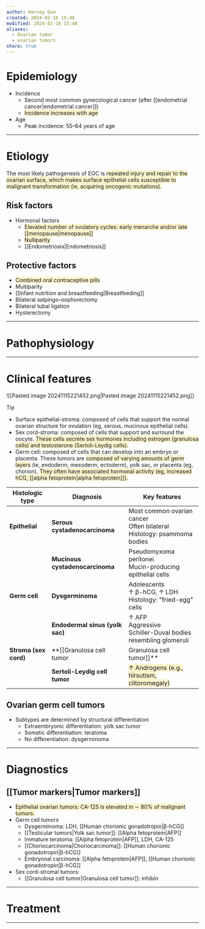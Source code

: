 ```yaml
---
author: Harvey Guo
created: 2024-02-16 15:48
modified: 2024-02-16 15:48
aliases:
  - Ovarian tumor
  - ovarian tumors
share: true
---
```

# Epidemiology
- Incidence 
	- Second most common gynecological cancer (after [[endometrial cancer|endometrial cancer]])
	- <span style="background:rgba(240, 200, 0, 0.2)">Incidence increases with age</span>
- Age
	- Peak incidence: 55–64 years of age

---
# Etiology
The most likely pathogenesis of EOC is <span style="background:rgba(240, 200, 0, 0.2)">repeated injury and repair to the ovarian surface, which makes surface epithelial cells susceptible to malignant transformation (ie, acquiring oncogenic mutations).</span>
## Risk factors
- Hormonal factors
	- <span style="background:rgba(240, 200, 0, 0.2)">Elevated number of ovulatory cycles: early menarche and/or late [[menopause|menopause]]</span>
	- <span style="background:rgba(240, 200, 0, 0.2)">Nulliparity</span>
	- [[Endometriosis|Endometriosis]]
## Protective factors
- <span style="background:rgba(240, 200, 0, 0.2)">Combined oral contraceptive pills</span>
- Multiparity
- [[Infant nutrition and breastfeeding|Breastfeeding]]
- Bilateral salpingo-oophorectomy
- Bilateral tubal ligation
- Hysterectomy

---
# Pathophysiology


---
# Clinical features
![[Pasted image 20241115221452.png|Pasted image 20241115221452.png]]

>[!tip] 
>- Surface epithelial-stroma: composed of cells that support the normal ovarian structure for ovulation (eg, serous, mucinous epithelial cells).
>- Sex cord-stroma: composed of cells that support and surround the oocyte.  <span style="background:rgba(240, 200, 0, 0.2)">These cells secrete sex hormones including estrogen (granulosa cells) and testosterone (Sertoli-Leydig cells).</span>
>- Germ cell: composed of cells that can develop into an embryo or placenta.  These tumors are <span style="background:rgba(240, 200, 0, 0.2)">composed of varying amounts of germ layers</span> (ie, endoderm, mesoderm, ectoderm), yolk sac, or placenta (eg, chorion).  <span style="background:rgba(240, 200, 0, 0.2)">They often have associated hormonal activity (eg, increased hCG, [[alpha fetoprotein|alpha fetoprotein]]).</span>


| Histologic type       | Diagnosis                       | Key features                                                                                                                         |
| --------------------- | ------------------------------- | ------------------------------------------------------------------------------------------------------------------------------------ |
| **Epithelial**        | **Serous cystadenocarcinoma**   | Most common ovarian cancer<br>Often bilateral<br>Histology: psammoma bodies                                                          |
|                       | **Mucinous cystadenocarcinoma** | Pseudomyxoma peritonei<br>Mucin-producing epithelial cells                                                                           |
| **Germ cell**         | **Dysgerminoma**                | Adolescents<br>↑ β-hCG, ↑ LDH<br>Histology: "fried-egg" cells                                                                        |
|                       | **Endodermal sinus (yolk sac)** | ↑ AFP<br>Aggressive<br>Schiller-Duval bodies resembling glomeruli                                                                    |
| **Stroma (sex cord)** | **[[Granulosa cell tumor|Granulosa cell tumor]]**    | ↑ Estrogen (e.g., endometrial [[Cellular adaptations\|hyperplasia]], postmenopausal bleeding)<br>↑ Inhibin<br>Histology: Call-Exner bodies, coffee-bean nuclei |
|                       | **Sertoli-Leydig cell tumor**   | <span style="background:rgba(240, 200, 0, 0.2)">↑ Androgens (e.g., hirsutism, clitoromegaly)</span>                                  |

## Ovarian germ cell tumors
- Subtypes are determined by structural differentiation
	- Extraembryonic differentiation: yolk sac tumor
	- Somatic differentiation: teratoma
	- No differentiation: dysgerminoma


---
# Diagnostics
## [[Tumor markers|Tumor markers]]
- <span style="background:rgba(240, 200, 0, 0.2)">Epithelial ovarian tumors: CA-125 is elevated in ∼ 80% of malignant tumors.</span>
- Germ cell tumors
	- Dysgerminoma: LDH, [[Human chorionic gonadotropin|β-hCG]]
	- [[Testicular tumors|Yolk sac tumor]]: [[Alpha fetoprotein|AFP]]
	- Immature teratoma: [[Alpha fetoprotein|AFP]], LDH, CA-125
	- [[Choriocarcinoma|Choriocarcinoma]]: [[Human chorionic gonadotropin|β-hCG]]
	- Embryonal carcinoma: [[Alpha fetoprotein|AFP]], [[Human chorionic gonadotropin|β-hCG]]
- Sex cord-stromal tumors:
	- [[Granulosa cell tumor|Granulosa cell tumor]]: inhibin

---
# Treatment


---
